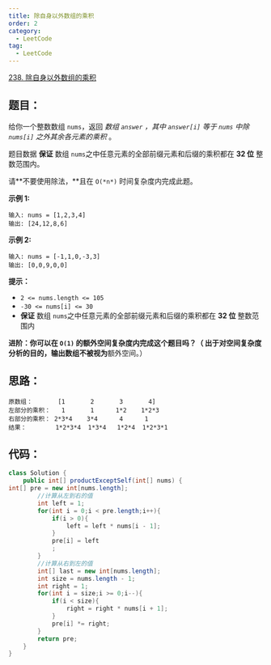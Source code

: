 ```yaml
---
title: 除自身以外数组的乘积
order: 2
category:
  - LeetCode
tag:
  - LeetCode
---
```




[238. 除自身以外数组的乘积](https://leetcode.cn/problems/product-of-array-except-self/)

## 题目：

给你一个整数数组 `nums`，返回 *数组 `answer` ，其中 `answer[i]` 等于 `nums` 中除 `nums[i]` 之外其余各元素的乘积* 。

题目数据 **保证** 数组 `nums`之中任意元素的全部前缀元素和后缀的乘积都在 **32 位** 整数范围内。

请**不要使用除法，**且在 `O(*n*)` 时间复杂度内完成此题。

 

**示例 1:**

```
输入: nums = [1,2,3,4]
输出: [24,12,8,6]
```

**示例 2:**

```
输入: nums = [-1,1,0,-3,3]
输出: [0,0,9,0,0]
```

 

**提示：**

- `2 <= nums.length <= 105`
- `-30 <= nums[i] <= 30`
- **保证** 数组 `nums`之中任意元素的全部前缀元素和后缀的乘积都在 **32 位** 整数范围内

 

**进阶：**你可以在 `O(1)` 的额外空间复杂度内完成这个题目吗？（ 出于对空间复杂度分析的目的，输出数组**不被视为**额外空间。）

## 思路：

```
原数组：       [1       2       3       4]
左部分的乘积：   1       1      1*2    1*2*3
右部分的乘积： 2*3*4    3*4      4      1
结果：        1*2*3*4  1*3*4   1*2*4  1*2*3*1
```

## 代码：

```java
class Solution {
    public int[] productExceptSelf(int[] nums) {
int[] pre = new int[nums.length];
		//计算从左到右的值
		int left = 1;
		for(int i = 0;i < pre.length;i++){
			if(i > 0){
				left = left * nums[i - 1];
			}
			pre[i] = left
			;
		}
		//计算从右到左的值
		int[] last = new int[nums.length];
		int size = nums.length - 1;
		int right = 1;
		for(int i = size;i >= 0;i--){
			if(i < size){
				right = right * nums[i + 1];
			}
			pre[i] *= right;
		}
		return pre;
    }
}
```

